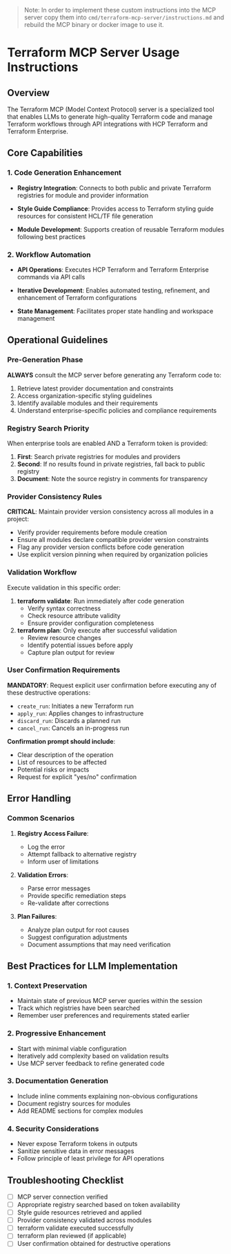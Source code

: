 >Note: In order to implement these custom instructions into the MCP server copy them into `cmd/terraform-mcp-server/instructions.md` and rebuild the MCP binary or docker image to use it.

# Terraform MCP Server Usage Instructions

## Overview
The Terraform MCP (Model Context Protocol) server is a specialized tool that enables LLMs to generate high-quality Terraform code and manage Terraform workflows through API integrations with HCP Terraform and Terraform Enterprise.

## Core Capabilities

### 1. Code Generation Enhancement

- **Registry Integration**: Connects to both public and private Terraform registries for module and provider information

- **Style Guide Compliance**: Provides access to Terraform styling guide resources for consistent HCL/TF file generation

- **Module Development**: Supports creation of reusable Terraform modules following best practices

### 2. Workflow Automation

- **API Operations**: Executes HCP Terraform and Terraform Enterprise commands via API calls

- **Iterative Development**: Enables automated testing, refinement, and enhancement of Terraform configurations

- **State Management**: Facilitates proper state handling and workspace management

## Operational Guidelines

### Pre-Generation Phase

**ALWAYS** consult the MCP server before generating any Terraform code to:

1. Retrieve latest provider documentation and constraints
2. Access organization-specific styling guidelines
3. Identify available modules and their requirements
4. Understand enterprise-specific policies and compliance requirements

### Registry Search Priority

When enterprise tools are enabled AND a Terraform token is provided:

1. **First**: Search private registries for modules and providers
2. **Second**: If no results found in private registries, fall back to public registry
3. **Document**: Note the source registry in comments for transparency

### Provider Consistency Rules

**CRITICAL**: Maintain provider version consistency across all modules in a project:

- Verify provider requirements before module creation
- Ensure all modules declare compatible provider version constraints
- Flag any provider version conflicts before code generation
- Use explicit version pinning when required by organization policies

### Validation Workflow

Execute validation in this specific order:

1. **terraform validate**: Run immediately after code generation
   - Verify syntax correctness
   - Check resource attribute validity
   - Ensure provider configuration completeness
2. **terraform plan**: Only execute after successful validation
   - Review resource changes
   - Identify potential issues before apply
   - Capture plan output for review

### User Confirmation Requirements
**MANDATORY**: Request explicit user confirmation before executing any of these destructive operations:
- `create_run`: Initiates a new Terraform run
- `apply_run`: Applies changes to infrastructure
- `discard_run`: Discards a planned run
- `cancel_run`: Cancels an in-progress run

**Confirmation prompt should include**:
- Clear description of the operation
- List of resources to be affected
- Potential risks or impacts
- Request for explicit "yes/no" confirmation

## Error Handling

### Common Scenarios

1. **Registry Access Failure**: 
   - Log the error
   - Attempt fallback to alternative registry
   - Inform user of limitations

2. **Validation Errors**:
   - Parse error messages
   - Provide specific remediation steps
   - Re-validate after corrections

3. **Plan Failures**:
   - Analyze plan output for root causes
   - Suggest configuration adjustments
   - Document assumptions that may need verification

## Best Practices for LLM Implementation

### 1. Context Preservation
- Maintain state of previous MCP server queries within the session
- Track which registries have been searched
- Remember user preferences and requirements stated earlier

### 2. Progressive Enhancement
- Start with minimal viable configuration
- Iteratively add complexity based on validation results
- Use MCP server feedback to refine generated code

### 3. Documentation Generation
- Include inline comments explaining non-obvious configurations
- Document registry sources for modules
- Add README sections for complex modules

### 4. Security Considerations
- Never expose Terraform tokens in outputs
- Sanitize sensitive data in error messages
- Follow principle of least privilege for API operations

## Troubleshooting Checklist
- [ ] MCP server connection verified
- [ ] Appropriate registry searched based on token availability
- [ ] Style guide resources retrieved and applied
- [ ] Provider consistency validated across modules
- [ ] terraform validate executed successfully
- [ ] terraform plan reviewed (if applicable)
- [ ] User confirmation obtained for destructive operations
